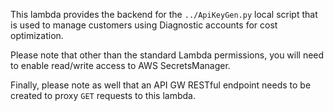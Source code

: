This lambda provides the backend for the `../ApiKeyGen.py` local script that is used to manage customers using Diagnostic accounts for cost optimization.

Please note that other than the standard Lambda permissions, you will need to enable read/write access to AWS SecretsManager.

Finally, please note as well that an API GW RESTful endpoint needs to be created to proxy `GET` requests to this lambda.
